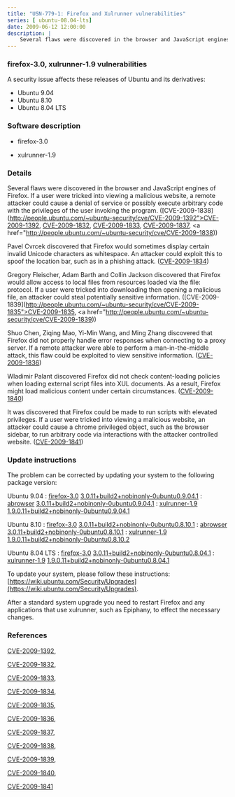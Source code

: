 ```yaml
---
title: "USN-779-1: Firefox and Xulrunner vulnerabilities"
series: [ ubuntu-08.04-lts]
date: 2009-06-12 12:00:00
description: |
    Several flaws were discovered in the browser and JavaScript engines of Firefox. If a user were tricked into viewing a malicious website, a remote attacker could cause a denial of service or possibly execute arbitrary code with the privileges of the user invoking the program. ([CVE-2009-1838](http://people.ubuntu.com/~ubuntu-security/cve/CVE-2009-1392">CVE-2009-1392</a>, <a href="http://people.ubuntu.com/~ubuntu-security/cve/CVE-2009-1832">CVE-2009-1832</a>, <a href="http://people.ubuntu.com/~ubuntu-security/cve/CVE-2009-1833">CVE-2009-1833</a>, <a href="http://people.ubuntu.com/~ubuntu-security/cve/CVE-2009-1837">CVE-2009-1837</a>, <a href="http://people.ubuntu.com/~ubuntu-security/cve/CVE-2009-1838))
--- 
```

 
### firefox-3.0, xulrunner-1.9 vulnerabilities

A security issue affects these releases of Ubuntu and its derivatives:

* Ubuntu 9.04
* Ubuntu 8.10
* Ubuntu 8.04 LTS

### Software description

* firefox-3.0 

* xulrunner-1.9 

### Details

Several flaws were discovered in the browser and JavaScript engines of Firefox. If a user were tricked into viewing a malicious website, a remote attacker could cause a denial of service or possibly execute arbitrary code with the privileges of the user invoking the program. ([CVE-2009-1838](http://people.ubuntu.com/~ubuntu-security/cve/CVE-2009-1392">CVE-2009-1392</a>, <a href="http://people.ubuntu.com/~ubuntu-security/cve/CVE-2009-1832">CVE-2009-1832</a>, <a href="http://people.ubuntu.com/~ubuntu-security/cve/CVE-2009-1833">CVE-2009-1833</a>, <a href="http://people.ubuntu.com/~ubuntu-security/cve/CVE-2009-1837">CVE-2009-1837</a>, <a href="http://people.ubuntu.com/~ubuntu-security/cve/CVE-2009-1838))

Pavel Cvrcek discovered that Firefox would sometimes display certain invalid Unicode characters as whitespace. An attacker could exploit this to spoof the location bar, such as in a phishing attack. ([CVE-2009-1834](http://people.ubuntu.com/~ubuntu-security/cve/CVE-2009-1834))

Gregory Fleischer, Adam Barth and Collin Jackson discovered that Firefox would allow access to local files from resources loaded via the file: protocol. If a user were tricked into downloading then opening a malicious file, an attacker could steal potentially sensitive information. ([CVE-2009-1839](http://people.ubuntu.com/~ubuntu-security/cve/CVE-2009-1835">CVE-2009-1835</a>, <a href="http://people.ubuntu.com/~ubuntu-security/cve/CVE-2009-1839))

Shuo Chen, Ziqing Mao, Yi-Min Wang, and Ming Zhang discovered that Firefox did not properly handle error responses when connecting to a proxy server. If a remote attacker were able to perform a man-in-the-middle attack, this flaw could be exploited to view sensitive information. ([CVE-2009-1836](http://people.ubuntu.com/~ubuntu-security/cve/CVE-2009-1836))

Wladimir Palant discovered Firefox did not check content-loading policies when loading external script files into XUL documents. As a result, Firefox might load malicious content under certain circumstances. ([CVE-2009-1840](http://people.ubuntu.com/~ubuntu-security/cve/CVE-2009-1840))

It was discovered that Firefox could be made to run scripts with elevated privileges. If a user were tricked into viewing a malicious website, an attacker could cause a chrome privileged object, such as the browser sidebar, to run arbitrary code via interactions with the attacker controlled website. ([CVE-2009-1841](http://people.ubuntu.com/~ubuntu-security/cve/CVE-2009-1841)) 

### Update instructions

The problem can be corrected by updating your system to the following package version:

Ubuntu 9.04
 : [firefox-3.0](https://launchpad.net/ubuntu/+source/firefox-3.0) <span> [3.0.11+build2+nobinonly-0ubuntu0.9.04.1](https://launchpad.net/ubuntu/+source/firefox-3.0/3.0.11+build2+nobinonly-0ubuntu0.9.04.1) </span> 
 : [abrowser](https://launchpad.net/ubuntu/+source/firefox-3.0) <span> [3.0.11+build2+nobinonly-0ubuntu0.9.04.1](https://launchpad.net/ubuntu/+source/firefox-3.0/3.0.11+build2+nobinonly-0ubuntu0.9.04.1) </span> 
 : [xulrunner-1.9](https://launchpad.net/ubuntu/+source/xulrunner-1.9) <span> [1.9.0.11+build2+nobinonly-0ubuntu0.9.04.1](https://launchpad.net/ubuntu/+source/xulrunner-1.9/1.9.0.11+build2+nobinonly-0ubuntu0.9.04.1) </span> 

Ubuntu 8.10
 : [firefox-3.0](https://launchpad.net/ubuntu/+source/firefox-3.0) <span> [3.0.11+build2+nobinonly-0ubuntu0.8.10.1](https://launchpad.net/ubuntu/+source/firefox-3.0/3.0.11+build2+nobinonly-0ubuntu0.8.10.1) </span> 
 : [abrowser](https://launchpad.net/ubuntu/+source/firefox-3.0) <span> [3.0.11+build2+nobinonly-0ubuntu0.8.10.1](https://launchpad.net/ubuntu/+source/firefox-3.0/3.0.11+build2+nobinonly-0ubuntu0.8.10.1) </span> 
 : [xulrunner-1.9](https://launchpad.net/ubuntu/+source/xulrunner-1.9) <span> [1.9.0.11+build2+nobinonly-0ubuntu0.8.10.2](https://launchpad.net/ubuntu/+source/xulrunner-1.9/1.9.0.11+build2+nobinonly-0ubuntu0.8.10.2) </span> 

Ubuntu 8.04 LTS
 : [firefox-3.0](https://launchpad.net/ubuntu/+source/firefox-3.0) <span> [3.0.11+build2+nobinonly-0ubuntu0.8.04.1](https://launchpad.net/ubuntu/+source/firefox-3.0/3.0.11+build2+nobinonly-0ubuntu0.8.04.1) </span> 
 : [xulrunner-1.9](https://launchpad.net/ubuntu/+source/xulrunner-1.9) <span> [1.9.0.11+build2+nobinonly-0ubuntu0.8.04.1](https://launchpad.net/ubuntu/+source/xulrunner-1.9/1.9.0.11+build2+nobinonly-0ubuntu0.8.04.1) </span> 

To update your system, please follow these instructions: [https://wiki.ubuntu.com/Security/Upgrades](https://wiki.ubuntu.com/Security/Upgrades).

After a standard system upgrade you need to restart Firefox and any applications that use xulrunner, such as Epiphany, to effect the necessary changes. 

### References

 [CVE-2009-1392](http://people.ubuntu.com/~ubuntu-security/cve/CVE-2009-1392), 

 [CVE-2009-1832](http://people.ubuntu.com/~ubuntu-security/cve/CVE-2009-1832), 

 [CVE-2009-1833](http://people.ubuntu.com/~ubuntu-security/cve/CVE-2009-1833), 

 [CVE-2009-1834](http://people.ubuntu.com/~ubuntu-security/cve/CVE-2009-1834), 

 [CVE-2009-1835](http://people.ubuntu.com/~ubuntu-security/cve/CVE-2009-1835), 

 [CVE-2009-1836](http://people.ubuntu.com/~ubuntu-security/cve/CVE-2009-1836), 

 [CVE-2009-1837](http://people.ubuntu.com/~ubuntu-security/cve/CVE-2009-1837), 

 [CVE-2009-1838](http://people.ubuntu.com/~ubuntu-security/cve/CVE-2009-1838), 

 [CVE-2009-1839](http://people.ubuntu.com/~ubuntu-security/cve/CVE-2009-1839), 

 [CVE-2009-1840](http://people.ubuntu.com/~ubuntu-security/cve/CVE-2009-1840), 

 [CVE-2009-1841](http://people.ubuntu.com/~ubuntu-security/cve/CVE-2009-1841)
 
